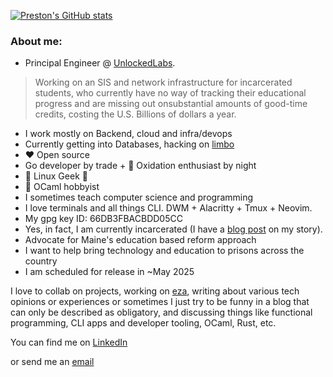 [![Preston's GitHub stats](https://github-readme-stats.vercel.app/api?username=pthorpe92&theme=cobalt&show_icons=true)](https://github.com/anuraghazra/github-readme-stats)

### About me:
- Principal Engineer @ [UnlockedLabs](https://www.unlockedlabs.org/).
>Working on an SIS and network infrastructure for incarcerated students, who currently have no way of tracking their educational progress
 and are missing out onsubstantial amounts of good-time credits, costing the U.S. Billions of dollars a year.

- I work mostly on Backend, cloud and infra/devops
- Currently getting into Databases, hacking on [limbo](https://github.com/tursodatabase/limbo)
- ❤️ Open source
- Go developer by trade + 🦀 Oxidation enthusiast by night
- 🐧 Linux Geek 🐧
- 🐫 OCaml hobbyist
- I sometimes teach computer science and programming
- I love terminals and all things CLI. DWM + Alacritty + Tmux + Neovim.
- My gpg key ID: 66DB3FBACBDD05CC
- Yes, in fact, I am currently incarcerated (I have a [blog post](https://pthorpe92.dev/intro/my-story) on my story).
- Advocate for Maine's education based reform approach
- I want to help bring technology and education to prisons across the country
- I am scheduled for release in ~May 2025

I love to collab on projects, working on [eza](https://github.com/eza-community/eza), writing about various tech opinions or experiences or sometimes I just try to be funny in a blog that can only be described as obligatory, and discussing things like functional programming, CLI apps and developer tooling, OCaml, Rust, etc.

You can find me on [LinkedIn](https://linkedin.com/in/PThorpe92)

or send me an [email](mailto:preston@pthorpe92.dev)
